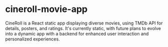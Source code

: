 # cineroll-movie-app
CineRoll is a React static app displaying diverse movies, using TMDb API for details, posters, and ratings. It's currently static, with future plans to evolve into a dynamic app with a backend for enhanced user interaction and personalized experiences.
